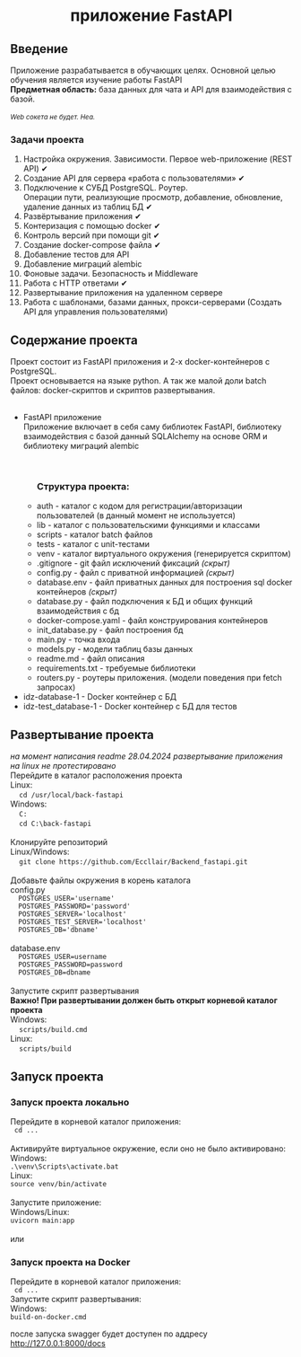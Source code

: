 <h1 align="center"> приложение FastAPI </h1>  
<h2> Введение </h2>
Приложение разрабатывается в обучающих целях. Основной целью обучения является изучение работы FastAPI <br>
<b>Предметная область:</b> база данных для чата и API для взаимодействия с базой. <br>
<br>
<i><small>Web сокета не будет. Неа.</small></i>
<h3> Задачи проекта </h3>

<ol>
  <li>Настройка окружения. Зависимости. Первое web-приложение (REST API) ✔</li>
  <li>Создание API для сервера «работа с пользователями» ✔</li>
  <li>Подключение к СУБД PostgreSQL. Роутер.<br>Операции пути, реализующие просмотр, добавление, обновление, удаление данных из таблиц БД ✔</li>
  <li>Развёртывание приложения ✔</li>
  <li>Контеризация с помощью docker ✔</li>
  <li>Контроль версий при помощи git ✔</li>
  <li>Создание docker-compose файла ✔</li>
  <li>Добавление тестов для API</li>
  <li>Добавление миграций alembic</li>
  <li>Фоновые задачи. Безопасность и Middleware</li>
  <li>Работа с HTTP ответами ✔</li>
  <li>Развертывание приложения на удаленном сервере</li>
  <li>Работа с шаблонами, базами данных, прокси-серверами (Создать API для управления пользователями)</li>
</ol>

<h2> Содержание проекта </h2>
Проект состоит из FastAPI приложения и 2-х docker-контейнеров с PostgreSQL.<br>
Проект основывается на языке python. А так же малой доли batch файлов: docker-скриптов и скриптов развертывания.
<ul>
  <br>
  <li>FastAPI приложение</li>
  Приложение включает в себя саму библиотек FastAPI, библиотеку взаимодействия с базой данный SQLAlchemy на основе ORM и библиотеку миграций alembic<br>
  <ul>
    <br>
    <h3>Структура проекта:</h3>
      <li>auth - каталог с кодом для регистрации/авторизации пользователей (в данный момент не используется)</li>
      <li>lib - каталог с пользовательскими функциями и классами</li>
      <li>scripts - каталог batch файлов</li>
      <li>tests - каталог с unit-тестами</li>
      <li>venv - каталог виртуального окружения (генерируется скриптом)</li>
      <li>.gitignore - git файл исключений фиксаций <i>(скрыт)</i></li>
      <li>config.py - файл с приватной информацией <i>(скрыт)</i></li>
      <li>database.env - файл приватных данных для построения sql docker контейнеров <i>(скрыт)</i></li>
      <li>database.py - файл подключения к БД и общих функций взаимодействия с бд</li>
      <li>docker-compose.yaml - файл конструирования контейнеров</li>
      <li>init_database.py - файл построения бд</li>
      <li>main.py - точка входа</li>
      <li>models.py - модели таблиц базы данных</li>
      <li>readme.md - файл описания</li>
      <li>requirements.txt - требуемые библиотеки</li>
      <li>routers.py - роутеры приложения. (модели поведения при fetch запросах)</li>
    </ul>
  <li>idz-database-1 - Docker контейнер с БД</li>
  <li>idz-test_database-1 - Docker контейнер с БД для тестов</li>
</ul>
<h2> Развертывание проекта </h2>
<i>на момент написания readme 28.04.2024 развертывание приложения на linux не протестировано</i><br>
Перейдите в каталог расположения проекта<br>
Linux:<br>
  &nbsp;&nbsp;&nbsp;&nbsp;<code>cd /usr/local/back-fastapi</code><br>
Windows:<br>
  &nbsp;&nbsp;&nbsp;&nbsp;<code>C:</code><br>
  &nbsp;&nbsp;&nbsp;&nbsp;<code>cd C:\back-fastapi</code><br>
  <br>
Клонируйте репозиторий<br>
Linux/Windows:<br>
  &nbsp;&nbsp;&nbsp;&nbsp;<code>git clone https://github.com/Eccllair/Backend_fastapi.git</code><br>
<br>
Добавьте файлы окружения в корень каталога<br>
config.py<br>
<code>  POSTGRES_USER='username'
  POSTGRES_PASSWORD='password'
  POSTGRES_SERVER='localhost'
  POSTGRES_TEST_SERVER='localhost'
  POSTGRES_DB='dbname'
</code>
<br>
database.env<br>
<code>  POSTGRES_USER=username
  POSTGRES_PASSWORD=password
  POSTGRES_DB=dbname
</code>
<br>
Запустите скрипт развертывания <br>
<b>Важно! При развертывании должен быть открыт корневой каталог проекта</b><br>
Windows:<br>
  &nbsp;&nbsp;&nbsp;&nbsp;<code>scripts/build.cmd </code><br>
Linux:<br>
  &nbsp;&nbsp;&nbsp;&nbsp;<code>scripts/build</code><br>

<h2> Запуск проекта </h2>
<h3> Запуск проекта локально </h3>
Перейдите в корневой каталог приложения:<br>
<code> cd ... </code><br>
<br>
Активируйте виртуальное окружение, если оно не было активировано:<br>
Windows:<br>
<code>.\venv\Scripts\activate.bat</code><br>
Linux:<br>
<code>source venv/bin/activate</code><br>
<br>
Запустите приложение:<br>
Windows/Linux:<br>
<code>uvicorn main:app</code><br>
<br>
или<br>
<h3> Запуск проекта на Docker </h3>
Перейдите в корневой каталог приложения:<br>
<code> cd ... </code><br>
Запустите скрипт развертывания:<br>
Windows:<br>
<code>build-on-docker.cmd</code><br>

после запуска swagger будет доступен по аддресу http://127.0.0.1:8000/docs
